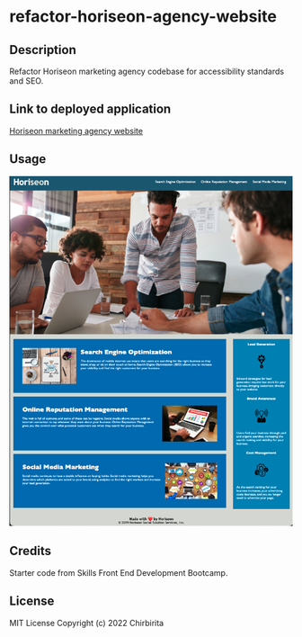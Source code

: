# refactor-horiseon-agency-website

## Description

Refactor Horiseon marketing agency codebase for accessibility standards and SEO.

## Link to deployed application

[Horiseon marketing agency website](https://chirbirita.github.io/refactor-horiseon-agency-website/)

## Usage

![Screenchot agency website](assets/images/screenshot-horiseon.png)

## Credits

Starter code from Skills Front End Development Bootcamp.

## License

MIT License
Copyright (c) 2022 Chirbirita
